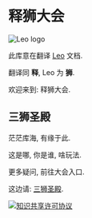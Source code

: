 # 释狮大会

![Leo logo](\_static/Leo4-80-border.jpg)

此库意在翻译 [Leo](http://leoeditor.com/) 文档.

翻译同 **释**, Leo 为 **狮**. 

欢迎来到: 释狮大会.

## 三狮圣殿
茫茫库海, 有缘于此.

这是哪, 你是谁, 啥玩法.

更多疑问, 前往大会入口.

这边请: [三狮圣殿](https://github.com/DebugUself/leo-editor-cn/wiki/whoareU).

<a rel="license" href="http://creativecommons.org/licenses/by-nc/4.0/"><img alt="知识共享许可协议" style="border-width:0" src="https://i.creativecommons.org/l/by-nc/4.0/88x31.png" /></a>
